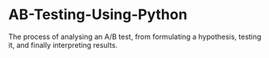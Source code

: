 # AB-Testing-Using-Python
The process of analysing an A/B test, from formulating a hypothesis, testing it, and finally interpreting results.
